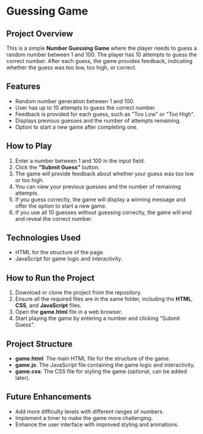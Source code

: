 <html>
  <head></head>
  <body>
     <h1>Guessing Game</h1>   
       <h2>Project Overview</h2>
    <p>This is a simple <strong>Number Guessing Game</strong> where the player needs to guess a random number between 1 and 100. The player has 10 attempts to guess the correct number. After each guess, the game provides feedback, indicating whether the guess was too low, too high, or correct.</p>
    <h2>Features</h2>
    <ul>
        <li>Random number generation between 1 and 100.</li>
        <li>User has up to 10 attempts to guess the correct number.</li>
        <li>Feedback is provided for each guess, such as "Too Low" or "Too High".</li>
        <li>Displays previous guesses and the number of attempts remaining.</li>
        <li>Option to start a new game after completing one.</li>
    </ul>
    <h2>How to Play</h2>
    <ol>
        <li>Enter a number between 1 and 100 in the input field.</li>
        <li>Click the <strong>"Submit Guess"</strong> button.</li>
        <li>The game will provide feedback about whether your guess was too low or too high.</li>
        <li>You can view your previous guesses and the number of remaining attempts.</li>
        <li>If you guess correctly, the game will display a winning message and offer the option to start a new game.</li>
        <li>If you use all 10 guesses without guessing correctly, the game will end and reveal the correct number.</li>
    </ol>
    <h2>Technologies Used</h2>
    <ul>
        <li>HTML for the structure of the page.</li>
        <li>JavaScript for game logic and interactivity.</li>
    </ul>
    <h2>How to Run the Project</h2>
    <ol>
        <li>Download or clone the project from the repository.</li>
        <li>Ensure all the required files are in the same folder, including the <strong>HTML</strong>, <strong>CSS</strong>, and <strong>JavaScript</strong> files.</li>
        <li>Open the <strong>game.html</strong> file in a web browser.</li>
        <li>Start playing the game by entering a number and clicking "Submit Guess".</li>
    </ol>
    <h2>Project Structure</h2>
    <ul>
        <li><strong>game.html</strong>: The main HTML file for the structure of the game.</li>
        <li><strong>game.js</strong>: The JavaScript file containing the game logic and interactivity.</li>
        <li><strong>game.css</strong>: The CSS file for styling the game (optional, can be added later).</li>
    </ul>
    <h2>Future Enhancements</h2>
    <ul>
        <li>Add more difficulty levels with different ranges of numbers.</li>
        <li>Implement a timer to make the game more challenging.</li>
        <li>Enhance the user interface with improved styling and animations.</li>
    </ul>
    </html>
